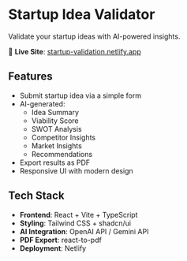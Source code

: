 #  Startup Idea Validator

Validate your startup ideas with AI-powered insights.

🔗 **Live Site**: [startup-validation.netlify.app](https://startup-validation.netlify.app/)

##  Features

- Submit startup idea via a simple form
- AI-generated:
  - Idea Summary
  - Viability Score
  - SWOT Analysis
  - Competitor Insights
  - Market Insights
  - Recommendations
- Export results as PDF
- Responsive UI with modern design

##  Tech Stack

- **Frontend**: React + Vite + TypeScript
- **Styling**: Tailwind CSS + shadcn/ui
- **AI Integration**: OpenAI API / Gemini API
- **PDF Export**: react-to-pdf
- **Deployment**: Netlify
